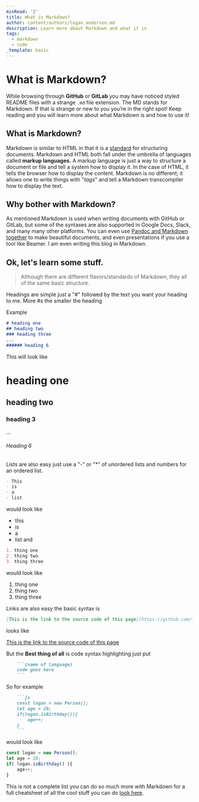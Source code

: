 ```yaml
---
minRead: '2'
title: What is Markdown?
author: content/authors/logan_anderson.md
description: Learn more about Markdown and what it is
tags:
  - markdown
  - code
_template: basic
---
```


# What is Markdown?

While browsing through **GitHub** or **GitLab** you may have noticed styled README files with a strange `.md` file extension. The MD stands for Markdown. If that is strange or new to you you’re in the right spot! Keep reading and you will learn more about what Markdown is and how to use it!

## What is Markdown?

Markdown is similar to HTML in that it is a [standard](https://commonmark.org/) for structuring documents. Markdown and HTML both fall under the umbrella of languages called **markup languages.** A markup language is just a way to structure a document or file and tell a system how to display it. In the case of HTML, it tells the browser how to display the content. Markdown is no different; it allows one to write things with "_tags_" and tell a Markdown transcompiler how to display the text.

## Why bother with Markdown?

As mentioned Markdown is used when writing documents with GitHub or GitLab, but some of the syntaxes are also supported in Google Docs, Slack, and many many other platforms. You can even use [Pandoc and Markdown together](https://pandoc.org/MANUAL.html#pandocs-markdown "Pandoc and Markdown together") to make beautiful documents, and even presentations if you use a tool like Beamer. I am even writing this blog in Markdown.

## Ok, let's learn some stuff.

> Although there are different flavors/standards of Markdown, they all of the same basic structure.

Headings are simple just a "#" followed by the text you want your heading to me. More #s the smaller the heading

Example

```md
# heading one
## heading two
### heading three
...
###### heading 6
```

This will look like

# heading one

## heading two

### heading 3

...

###### Heading 6

Lists are also easy just use a "-" or "*" of unordered lists and numbers for an ordered list.

```md
- This
- is
- a
- list
```

would look like

* this
* is
* a
* list
  and

```md
1. thing one
2. thing two
3. thing three
```

would look like

1. thing one
2. thing two
3. thing three

Links are also easy the basic syntax is

```md
[This is the link to the source code of this page](https://github.com/logan-anderson/blog-nextjs-tina-tailwind/blob/master/content/blog/markdown.md)
```

looks like

[This is the link to the source code of this page](https://github.com/logan-anderson/blog-nextjs-tina-tailwind/blob/master/content/blog/markdown.md)

But the **Best thing of all** is code syntax highlighting
just put

```md
    ```{name of language}
    code goes here
    ```
```

So for example

```md
    ```js
    const logan = new Person();
    let age = 20;
    if(logan.isBirthday()){
        age++;
    }
    ```
```

would look like

```js
const logan = new Person();
let age = 20;
if( logan.isBirthday() ){
    age++;
}
```

This is not a complete list you can do so much more with Markdown for a full cheatsheet of all the cool stuff you can do [look here](https://www.markdownguide.org/cheat-sheet/).
